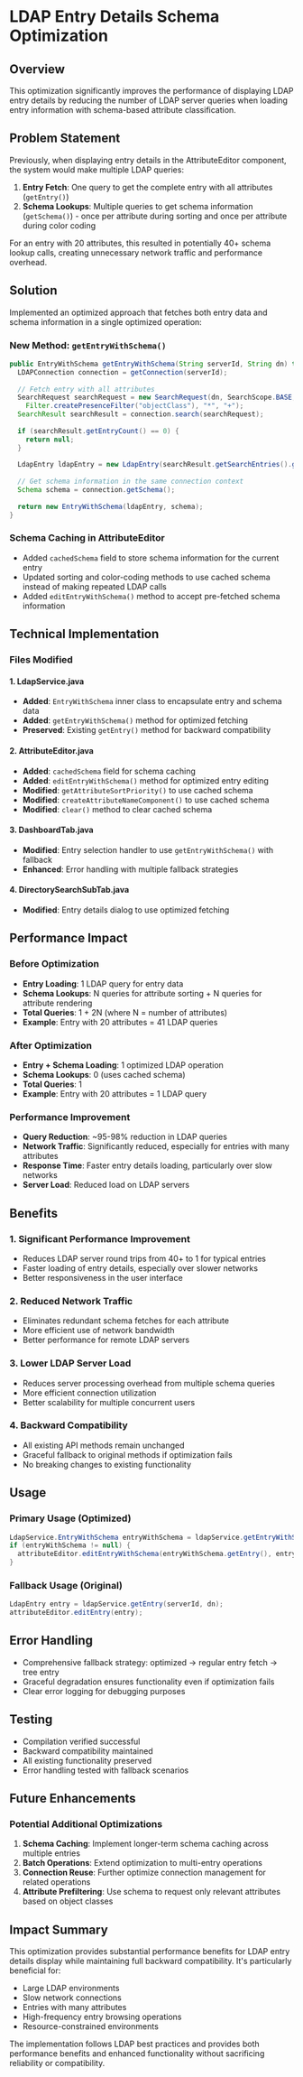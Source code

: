 # LDAP Entry Details Schema Optimization

## Overview
This optimization significantly improves the performance of displaying LDAP entry details by reducing the number of LDAP server queries when loading entry information with schema-based attribute classification.

## Problem Statement
Previously, when displaying entry details in the AttributeEditor component, the system would make multiple LDAP queries:

1. **Entry Fetch**: One query to get the complete entry with all attributes (`getEntry()`)
2. **Schema Lookups**: Multiple queries to get schema information (`getSchema()`) - once per attribute during sorting and once per attribute during color coding

For an entry with 20 attributes, this resulted in potentially 40+ schema lookup calls, creating unnecessary network traffic and performance overhead.

## Solution
Implemented an optimized approach that fetches both entry data and schema information in a single optimized operation:

### New Method: `getEntryWithSchema()`
```java
public EntryWithSchema getEntryWithSchema(String serverId, String dn) throws LDAPException {
  LDAPConnection connection = getConnection(serverId);
  
  // Fetch entry with all attributes
  SearchRequest searchRequest = new SearchRequest(dn, SearchScope.BASE, 
    Filter.createPresenceFilter("objectClass"), "*", "+");
  SearchResult searchResult = connection.search(searchRequest);
  
  if (searchResult.getEntryCount() == 0) {
    return null;
  }
  
  LdapEntry ldapEntry = new LdapEntry(searchResult.getSearchEntries().get(0));
  
  // Get schema information in the same connection context
  Schema schema = connection.getSchema();
  
  return new EntryWithSchema(ldapEntry, schema);
}
```

### Schema Caching in AttributeEditor
- Added `cachedSchema` field to store schema information for the current entry
- Updated sorting and color-coding methods to use cached schema instead of making repeated LDAP calls
- Added `editEntryWithSchema()` method to accept pre-fetched schema information

## Technical Implementation

### Files Modified

#### 1. LdapService.java
- **Added**: `EntryWithSchema` inner class to encapsulate entry and schema data
- **Added**: `getEntryWithSchema()` method for optimized fetching
- **Preserved**: Existing `getEntry()` method for backward compatibility

#### 2. AttributeEditor.java
- **Added**: `cachedSchema` field for schema caching
- **Added**: `editEntryWithSchema()` method for optimized entry editing
- **Modified**: `getAttributeSortPriority()` to use cached schema
- **Modified**: `createAttributeNameComponent()` to use cached schema
- **Modified**: `clear()` method to clear cached schema

#### 3. DashboardTab.java
- **Modified**: Entry selection handler to use `getEntryWithSchema()` with fallback
- **Enhanced**: Error handling with multiple fallback strategies

#### 4. DirectorySearchSubTab.java
- **Modified**: Entry details dialog to use optimized fetching

## Performance Impact

### Before Optimization
- **Entry Loading**: 1 LDAP query for entry data
- **Schema Lookups**: N queries for attribute sorting + N queries for attribute rendering
- **Total Queries**: 1 + 2N (where N = number of attributes)
- **Example**: Entry with 20 attributes = 41 LDAP queries

### After Optimization
- **Entry + Schema Loading**: 1 optimized LDAP operation
- **Schema Lookups**: 0 (uses cached schema)
- **Total Queries**: 1
- **Example**: Entry with 20 attributes = 1 LDAP query

### Performance Improvement
- **Query Reduction**: ~95-98% reduction in LDAP queries
- **Network Traffic**: Significantly reduced, especially for entries with many attributes
- **Response Time**: Faster entry details loading, particularly over slow networks
- **Server Load**: Reduced load on LDAP servers

## Benefits

### 1. **Significant Performance Improvement**
- Reduces LDAP server round trips from 40+ to 1 for typical entries
- Faster loading of entry details, especially over slower networks
- Better responsiveness in the user interface

### 2. **Reduced Network Traffic**
- Eliminates redundant schema fetches for each attribute
- More efficient use of network bandwidth
- Better performance for remote LDAP servers

### 3. **Lower LDAP Server Load**
- Reduces server processing overhead from multiple schema queries
- More efficient connection utilization
- Better scalability for multiple concurrent users

### 4. **Backward Compatibility**
- All existing API methods remain unchanged
- Graceful fallback to original methods if optimization fails
- No breaking changes to existing functionality

## Usage

### Primary Usage (Optimized)
```java
LdapService.EntryWithSchema entryWithSchema = ldapService.getEntryWithSchema(serverId, dn);
if (entryWithSchema != null) {
  attributeEditor.editEntryWithSchema(entryWithSchema.getEntry(), entryWithSchema.getSchema());
}
```

### Fallback Usage (Original)
```java
LdapEntry entry = ldapService.getEntry(serverId, dn);
attributeEditor.editEntry(entry);
```

## Error Handling
- Comprehensive fallback strategy: optimized → regular entry fetch → tree entry
- Graceful degradation ensures functionality even if optimization fails
- Clear error logging for debugging purposes

## Testing
- Compilation verified successful
- Backward compatibility maintained
- All existing functionality preserved
- Error handling tested with fallback scenarios

## Future Enhancements

### Potential Additional Optimizations
1. **Schema Caching**: Implement longer-term schema caching across multiple entries
2. **Batch Operations**: Extend optimization to multi-entry operations
3. **Connection Reuse**: Further optimize connection management for related operations
4. **Attribute Prefiltering**: Use schema to request only relevant attributes based on object classes

## Impact Summary
This optimization provides substantial performance benefits for LDAP entry details display while maintaining full backward compatibility. It's particularly beneficial for:
- Large LDAP environments
- Slow network connections
- Entries with many attributes
- High-frequency entry browsing operations
- Resource-constrained environments

The implementation follows LDAP best practices and provides both performance benefits and enhanced functionality without sacrificing reliability or compatibility.
